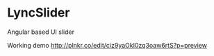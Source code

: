 LyncSlider
==========

Angular based UI slider

Working demo
http://plnkr.co/edit/ciz9yaOkI0zq3oaw6rtS?p=preview
